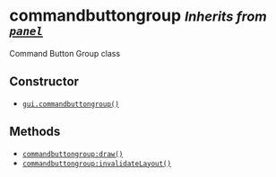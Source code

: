 commandbuttongroup <small>_Inherits from [`panel`](api/panel)_</small>
==================

Command Button Group class

Constructor
-----------

* [`gui.commandbuttongroup()`](api/gui.commandbuttongroup)

Methods
-------

* [`commandbuttongroup:draw()`](api/commandbuttongroup.draw)
* [`commandbuttongroup:invalidateLayout()`](api/commandbuttongroup.invalidateLayout)
